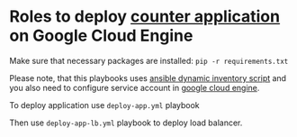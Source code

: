 # Roles to deploy [counter application](https://github.com/vbatuev/counter-app) on Google Cloud Engine
Make sure that necessary packages are installed:
`pip -r requirements.txt`

Please note, that this playbooks uses [ansible dynamic inventory script](https://docs.ansible.com/ansible/2.5/scenario_guides/guide_gce.html) and you also need to configure service account in [google cloud engine](https://developers.google.com/identity/protocols/OAuth2ServiceAccount#creatinganaccount).

To deploy application use `deploy-app.yml` playbook

Then use `deploy-app-lb.yml` playbook to deploy load balancer.
